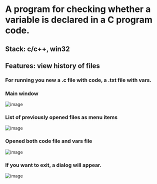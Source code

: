 # A program for checking whether a variable is declared in a C program code.

## Stack: c/c++, win32

## Features: view history of files

### For running you new a .c file with code, a .txt file with vars. 

### Main window
![image](https://github.com/user-attachments/assets/8126cb25-3dac-4fb6-bd7e-18a5c4623690)

### List of previously opened files as menu items
![image](https://github.com/user-attachments/assets/e5192516-d5fb-4321-8c84-10d43534b8a2)

### Opened both code file and vars file
![image](https://github.com/user-attachments/assets/5dd69c07-b60d-4837-8a16-3839c91b831a)

### If you want to exit, a dialog will appear.
![image](https://github.com/user-attachments/assets/32f63c85-f6a8-4184-8a07-4329d28224cc)

